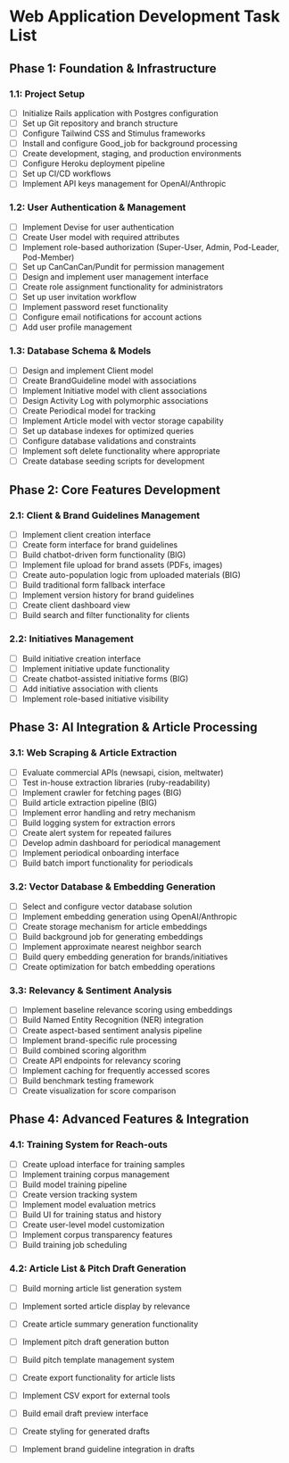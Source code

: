 # Web Application Development Task List

## Phase 1: Foundation & Infrastructure
### 1.1: Project Setup
- [ ] Initialize Rails application with Postgres configuration
- [ ] Set up Git repository and branch structure
- [ ] Configure Tailwind CSS and Stimulus frameworks
- [ ] Install and configure Good_job for background processing
- [ ] Create development, staging, and production environments
- [ ] Configure Heroku deployment pipeline
- [ ] Set up CI/CD workflows
- [ ] Implement API keys management for OpenAI/Anthropic

### 1.2: User Authentication & Management
- [ ] Implement Devise for user authentication
- [ ] Create User model with required attributes
- [ ] Implement role-based authorization (Super-User, Admin, Pod-Leader, Pod-Member)
- [ ] Set up CanCanCan/Pundit for permission management
- [ ] Design and implement user management interface
- [ ] Create role assignment functionality for administrators
- [ ] Set up user invitation workflow
- [ ] Implement password reset functionality
- [ ] Configure email notifications for account actions
- [ ] Add user profile management

### 1.3: Database Schema & Models
- [ ] Design and implement Client model
- [ ] Create BrandGuideline model with associations
- [ ] Implement Initiative model with client associations
- [ ] Design Activity Log with polymorphic associations
- [ ] Create Periodical model for tracking
- [ ] Implement Article model with vector storage capability
- [ ] Set up database indexes for optimized queries
- [ ] Configure database validations and constraints
- [ ] Implement soft delete functionality where appropriate
- [ ] Create database seeding scripts for development

## Phase 2: Core Features Development
### 2.1: Client & Brand Guidelines Management
- [ ] Implement client creation interface
- [ ] Create form interface for brand guidelines
- [ ] Build chatbot-driven form functionality (BIG)
- [ ] Implement file upload for brand assets (PDFs, images)
- [ ] Create auto-population logic from uploaded materials (BIG)
- [ ] Build traditional form fallback interface
- [ ] Implement version history for brand guidelines
- [ ] Create client dashboard view
- [ ] Build search and filter functionality for clients

### 2.2: Initiatives Management
- [ ] Build initiative creation interface
- [ ] Implement initiative update functionality
- [ ] Create chatbot-assisted initiative forms (BIG)
- [ ] Add initiative association with clients
- [ ] Implement role-based initiative visibility

## Phase 3: AI Integration & Article Processing
### 3.1: Web Scraping & Article Extraction
- [ ] Evaluate commercial APIs (newsapi, cision, meltwater)
- [ ] Test in-house extraction libraries (ruby-readability)
- [ ] Implement crawler for fetching pages (BIG)
- [ ] Build article extraction pipeline (BIG)
- [ ] Implement error handling and retry mechanism
- [ ] Build logging system for extraction errors
- [ ] Create alert system for repeated failures
- [ ] Develop admin dashboard for periodical management
- [ ] Implement periodical onboarding interface
- [ ] Build batch import functionality for periodicals

### 3.2: Vector Database & Embedding Generation
- [ ] Select and configure vector database solution
- [ ] Implement embedding generation using OpenAI/Anthropic
- [ ] Create storage mechanism for article embeddings
- [ ] Build background job for generating embeddings
- [ ] Implement approximate nearest neighbor search
- [ ] Build query embedding generation for brands/initiatives
- [ ] Create optimization for batch embedding operations

### 3.3: Relevancy & Sentiment Analysis
- [ ] Implement baseline relevance scoring using embeddings
- [ ] Build Named Entity Recognition (NER) integration
- [ ] Create aspect-based sentiment analysis pipeline
- [ ] Implement brand-specific rule processing
- [ ] Build combined scoring algorithm
- [ ] Create API endpoints for relevancy scoring
- [ ] Implement caching for frequently accessed scores
- [ ] Build benchmark testing framework
- [ ] Create visualization for score comparison

## Phase 4: Advanced Features & Integration
### 4.1: Training System for Reach-outs
- [ ] Create upload interface for training samples
- [ ] Implement training corpus management
- [ ] Build model training pipeline
- [ ] Create version tracking system
- [ ] Implement model evaluation metrics
- [ ] Build UI for training status and history
- [ ] Create user-level model customization
- [ ] Implement corpus transparency features
- [ ] Build training job scheduling

### 4.2: Article List & Pitch Draft Generation
- [ ] Build morning article list generation system
- [ ] Implement sorted article display by relevance
- [ ] Create article summary generation functionality
- [ ] Implement pitch draft generation button
- [ ] Build pitch template management system
- [ ] Create export functionality for article lists
- [ ] Implement CSV export for external tools
- [ ] Build email draft preview interface
- [ ] Create styling for generated drafts
- [ ] Implement brand guideline integration in drafts

